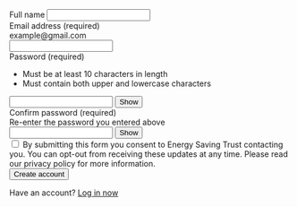 <div class="mb-4">
  <label for="name" class="form-label">Full name</label>
  <input type="text" class="form-control" id="name">
</div>
<div class="mb-4">
  <label for="email" class="form-label">Email address (required)</label>
  <div class="form-text">example@gmail.com</div>
  <input type="email" class="form-control" id="email" required>
</div>
<div class="mb-4">
  <label for="password" class="form-label">Password (required)</label>
  <div class="form-text strong">
    <ul>
      <li>Must be at least 10 characters in length</li>
      <li>Must contain both upper and lowercase characters</li>
    </ul>
  </div>
  <div class="password-input-wrapper">
    <input class="form-control" id="password" name="password" type="password" spellcheck="false" autocomplete="current-password" autocapitalize="none">
    <button type="button" class="password-input-toggle" aria-controls="password" aria-label="Show password" aria-expanded="false">Show</button>
  </div>
</div>
<div class="mb-4">
  <label for="confirm_password" class="form-label">Confirm password (required)</label>
  <div class="form-text strong">
    Re-enter the password you entered above
  </div>
  <div class="password-input-wrapper">
    <input class="form-control" id="confirm_password" name="password" type="password" spellcheck="false" autocomplete="current-password" autocapitalize="none">
    <button type="button" class="password-input-toggle" aria-controls="confirm_password" aria-label="Show password" aria-expanded="false">Show</button>
  </div>
</div>
<div class="form-check mb-4">
  <input class="form-check-input" type="checkbox" value="" id="flexCheckDefault">
  <label class="form-check-label" for="flexCheckDefault">
    By submitting this form you consent to Energy Saving Trust contacting you. You can opt-out from receiving these updates at any time. Please read our privacy policy for more information.
  </label>
</div>
<div class="mb-4">
  <button type="button" class="btn btn-primary">Create account</button>
</div>
<p>Have an account? <a href="#">Log in now</a></p>